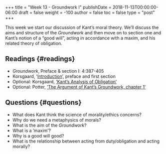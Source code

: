 +++
title = "Week 13 - Groundwork I"
publishDate = 2018-11-13T00:00:00-06:00
draft = false
weight = -100
author = false
toc = false
type = "post"
+++

This week we start our discussion of Kant&rsquo;s moral theory. We&rsquo;ll discuss
the aims and structure of the _Groundwork_ and then move on to section one
and Kant&rsquo;s notion of a &ldquo;good will&rdquo;, acting in accordance with a maxim,
and his related theory of obligation.


## Readings {#readings}

-   _Groundwork_, Preface & section I: 4:387-405
-   Korsgaard, &rsquo;[Introduction](https://www.dropbox.com/s/1cx66fff65g3skm/korsgaard1998%5FIntroduction.pdf?dl=0)&rsquo;, preface and first section
-   Optional: Korsgaard, [&rsquo;Kant&rsquo;s Analysis of Obligation&rsquo;](%7Cfilename%7C/pdfs/phil871/phil871kant/KorsgaardObligation.pdf)
-   Optional: Potter, [&rsquo;The Argument of Kant&rsquo;s Groundwork, chapter 1&rsquo;](%7Cfilename%7C/pdfs/phil871/phil871kant/PotterGroundwork1.pdf)


## Questions {#questions}

-   What does Kant think the science of morality/ethics concerns?
-   Why do we need a metaphysics of morals?
-   What is the aim of the _Groundwork_?
-   What is a &rsquo;maxim&rsquo;?
-   Why is a good will good?
-   What is the relationship between acting from duty/obligation and acting morally?
